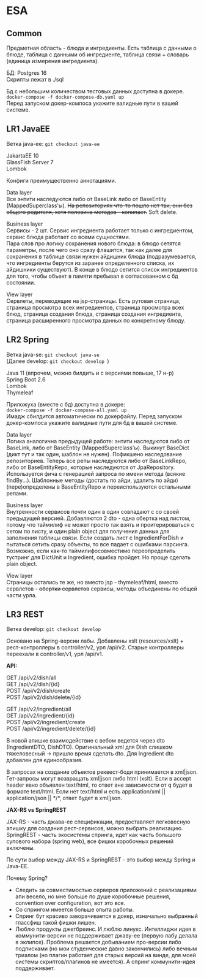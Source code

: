 # ESA
## Common
Предметная область - блюда и ингредиенты. Есть таблица
с данными о блюде, таблица
с данными об ингредиенте, таблица связи +
словарь (единица измерения ингредиента).

БД: Postgres 16  
Скрипты лежат в ./sql


Бд с небольшим количеством тестовых данных доступна
в докере.  
`docker-compose -f docker-compose-db.yaml up`  
Перед запуском докер-компоса укажите валидные
пути в вашей системе.

## LR1 JavaEE
Ветка java-ee:
`git checkout java-ee `

JakartaEE 10  
GlassFish Server 7  
Lombok

Конфиги преимущественно аннотациями.

Data layer  
Все энтити наследуются либо от BaseLink либо
от BaseEntity (MappedSuperclass'ы).
~~На репозиториях что-то пошло нет так, они без
общего родителя, хотя половина методов - копипаст.~~
Soft delete.

Business layer  
Сервисы - 2 шт. Сервис ингредиента работает
только с ингредиентом, сервис блюда работает со
всеми сущностями.   
Пара слов про логику сохранения
нового блюда: в блюдо сетятся параметры, после чего
оно сразу флашится, так как далее для сохранения в
таблице связи нужен айдишник блюда (подразумевается,
что ингредиенты берутся из заранее определенного списка,
их айдишники существуют). В конце в блюдо сетится
список ингредиентов для того, чтобы объект в памяти
пребывал в согласованном с бд состоянии.

View layer  
Сервлеты, переводящие на jsp-страницы.
Есть рутовая страница, страница просмотра всех
ингредиентов, страница просмотра всех
блюд, страница создания блюда, страница создания
ингредиента, страница расширенного просмотра
данных по конкретному блюду.

## LR2 Spring
Ветка java-se:
`git checkout java-se `  
(Далее develop: `git checkout develop `)

Java 11 (впрочем, можно билдить и с версиями повыше, 17 н-р)  
Spring Boot 2.6  
Lombok  
Thymeleaf

Приложуха (вместе с бд) доступна в докере:  
`docker-compose -f docker-compose-all.yaml up`  
Имадж сбилдится автоматически по докерфайлу.
Перед запуском докер-компоса укажите валидные
пути для бд в вашей системе.

Data layer  
Логика аналогична предыдущей работе: энтити наследуются
либо от BaseLink, либо от BaseEntity (MappedSuperclass'ы).
Выкинут BaseDict (дикт тут и так один, шаблон
не нужен). Пофикшено наследование репозиториев.
Теперь все репы наследуются либо от BaseLinkRepo,
либо от BaseEntityRepo, которые наследуются от
JpaRepository. Используется фича с генерацией запроса
по имени метода (всякие findBy...). Шаблонные методы
(достать по айди, удалить по айди) (пере)определены
в BaseEntityRepo и переиспользуются остальными репами.

Business layer  
Внутренности сервисов почти один в один совпадают с
со своей предыдущей версией. Добавляются 2 dto -
одна обертка над листом, потому что таймилиф
не может просто так взять и проитерироваться с
сетом по листу, и один plain object для получения
данных для заполнения таблицы связи.
Если создать лист с IngredientForDish и
пытаться сетить сразу объекты, то все падает с ошибками
парсинга. Возможно, если как-то таймилифосовместимо
переопределить тустринг для DictUnit
и Ingredient, ошибка пройдет. Но проще сделать plain
object.

View layer  
Страницы остались те же, но вместо jsp -
thymeleaf/html, вместо сервлетов -
~~обертки сервлетов~~ сервисы, методы
объединены по общей части урла.

## LR3 REST
Ветка develop:
`git checkout develop `

Основано на Spring-версии лабы. Добавлены
xslt (resources/xslt) +
рест-контроллеры в controller/v2, урл /api/v2.
Старые контроллеры переехали в controller/v1,
урл /api/v1.

**API:**

GET /api/v2/dish/all  
GET /api/v2/dish/{id}  
POST /api/v2/dish/create  
POST /api/v2/dish/delete/{id}

GET /api/v2/ingredient/all  
GET /api/v2/ingredient/{id}  
POST /api/v2/ingredient/create  
POST /api/v2/ingredient/delete/{id}

В новой апишке взаимодействие с вебом ведется
через dto (IngredientDTO, DishDTO).
Оригинальный xml для Dish слишком
тяжеловесный -> пришло время сделать dto. Для
Ingredient dto добавлен для единообразия.

В запросах на создание объектов реквест-боди
принимается в xml|json. Гет-запросы могут возвращать
xml|json либо html (xslt). Если в accept header явно
объявлен text/html, то ответ вне зависимости от q
будет в формате text/html. Если нет text/html и есть
application/xml || application/json || \*/\*,
ответ будет в xml|json.

**JAX-RS vs SpringREST**

JAX-RS - часть джава-ее спецификации, предоставляет
легковесную апишку для создания рест-сервисов,
можно выбрать реализацию. SpringREST - часть
экосистемы спринга, идет как часть большого
супового набора (spring web), все фишки коробочных
решений включены.

По сути выбор между JAX-RS и SpringREST -
это выбор между Spring и Java-EE.

Почему Spring?
- Следить за совместимостью серверов приложений с
  реализациями апи весело, но мне больше по душе
  коробочные решения, convention over configuration,
  вот это все.
- Со спрингом имеется больше опыта работы.
- Спринг бут красиво заворачивается в докер,
  изначально выбранный глассфиш такой фишки лишен.
- Люблю продукты джетбреинс. И люблю линукс.
  Интеллиджи идея в коммунити-версии не поддерживает
  джаву-ее (первую лабу делала в эклипсе).
  Проблема решается добыванием про-версии
  либо подписками (но мои студенческие давно
  закончились) либо вечным триалом
  (но плагин работает для старых
  версий на винде, для моей системы скриптов/плагинов
  не имеется). А спринг коммунити-идея поддерживает.